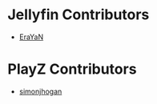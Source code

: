 # Jellyfin Contributors

 - [EraYaN](https://github.com/EraYaN)

# PlayZ Contributors

 - [simonjhogan](https://github.com/simonjhogan)
